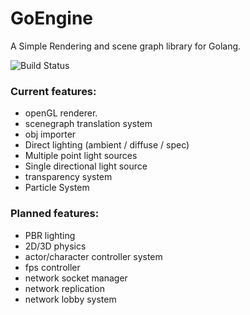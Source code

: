 # GoEngine

A Simple Rendering and scene graph library for Golang.

![Build Status](https://travis-ci.org/Walesey/goEngine.svg)

### Current features:
* openGL renderer.
* scenegraph translation system 
* obj importer
* Direct lighting (ambient / diffuse / spec)
* Multiple point light sources
* Single directional light source
* transparency system
* Particle System

### Planned features:
* PBR lighting
* 2D/3D physics
* actor/character controller system
* fps controller
* network socket manager
* network replication
* network lobby system
